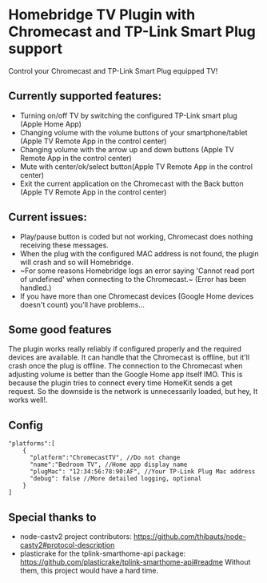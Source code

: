 # Homebridge TV Plugin with Chromecast and TP-Link Smart Plug support
Control your Chromecast and TP-Link Smart Plug equipped TV!
## Currently supported features:
- Turning on/off TV by switching the configured TP-Link smart plug (Apple Home App)
- Changing volume with the volume buttons of your smartphone/tablet (Apple TV Remote App in the control center)
- Changing volume with the arrow up and down buttons (Apple TV Remote App in the control center)
- Mute with center/ok/select button(Apple TV Remote App in the control center)
- Exit the current application on the Chromecast with the Back button (Apple TV Remote App in the control center)

## Current issues:
- Play/pause button is coded but not working, Chromecast does nothing receiving these messages.
- When the plug with the configured MAC address is not found, the plugin will crash and so will Homebridge.
- ~For some reasons Homebridge logs an error saying 'Cannot read port of undefined' when connecting to the Chromecast.~ (Error has been handled.)
- If you have more than one Chromecast devices (Google Home devices doesn't count) you'll have problems...

## Some good features
The plugin works really reliably if configured properly and the required devices are available. It can handle that the Chromecast is offline, but it'll crash once the plug is offline. The connection to the Chromecast when adjusting volume is better than the Google Home app itself IMO. This is because the plugin tries to connect every time HomeKit sends a get request. So the downside is the network is unnecessarily loaded, but hey, It works well!.

## Config
```
"platforms":[
    {
      "platform":"ChromecastTV", //Do not change
      "name":"Bedroom TV", //Home app display name
      "plugMac": "12:34:56:78:90:AF", //Your TP-Link Plug Mac address
      "debug": false //More detailed logging, optional
    }
]
```

## Special thanks to
- node-castv2 project contributors: https://github.com/thibauts/node-castv2#protocol-description
- plasticrake for the tplink-smarthome-api package: https://github.com/plasticrake/tplink-smarthome-api#readme
Without them, this project would have a hard time.
